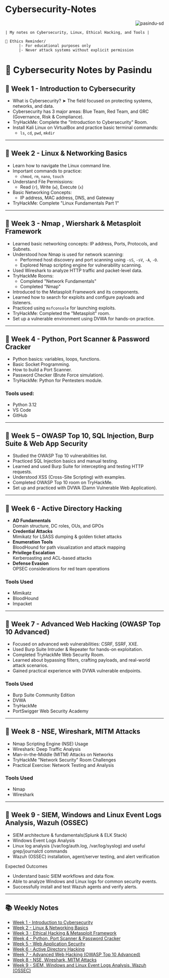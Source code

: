 # Cybersecurity-Notes 
<p align="right">
  <img src="https://img.shields.io/badge/License-CC%20BY%204.0-lightgrey.svg" alt="pasindu-sd" />
</p>

    | My notes on Cybersecurity, Linux, Ethical Hacking, and Tools |
    
    🔐 Ethics Reminder/
          |- For educational purposes only 
          |- Never attack systems without explicit permission

# 🔐 Cybersecurity Notes by Pasindu

## 📅 Week 1 - Introduction to Cybersecurity

- What is Cybersecurity? ➤ The field focused on protecting systems, networks, and data.
- Cybersecurity has 3 major areas: Blue Team, Red Team, and GRC (Governance, Risk & Compliance).
- TryHackMe: Complete the "Introduction to Cybersecurity" Room.
- Install Kali Linux on VirtualBox and practice basic terminal commands:
  - `ls`, `cd`, `pwd`, `mkdir`

---

## 📅 Week 2 - Linux & Networking Basics

- Learn how to navigate the Linux command line.
- Important commands to practice:
  - `chmod`, `rm`, `nano`, `touch`
- Understand File Permissions:
  - Read (`r`), Write (`w`), Execute (`x`)
- Basic Networking Concepts:
  - IP address, MAC address, DNS, and Gateway
- TryHackMe: Complete "Linux Fundamentals Part 1"

---

## 📅 Week 3 - Nmap , Wiershark & Metasploit Framework

- Learned basic networking concepts: IP address, Ports, Protocols, and Subnets.
- Understood how Nmap is used for network scanning:
  - Performed host discovery and port scanning using `-sS`, `-sV`, `-A`, `-O`.
  - Explored Nmap scripting engine for vulnerability scanning.
- Used Wireshark to analyze HTTP traffic and packet-level data.
- TryHackMe Rooms:
  - Completed "Network Fundamentals"
  - Completed "Nmap"
- Introduced to the Metasploit Framework and its components.
- Learned how to search for exploits and configure payloads and listeners.
- Practiced using `msfconsole` for launching exploits.
- TryHackMe: Completed the "Metasploit" room.
- Set up a vulnerable environment using DVWA for hands-on practice.

---

## 📅 Week 4 - Python, Port Scanner & Password Cracker

- Python basics: variables, loops, functions.
- Basic Socket Programming.
- How to build a Port Scanner.
- Password Checker (Brute Force simulation).
- TryHackMe: Python for Pentesters module.

### Tools used:
- Python 3.12
- VS Code
- GitHub

---

## 📅 Week 5 – OWASP Top 10, SQL Injection, Burp Suite & Web App Security

- Studied the OWASP Top 10 vulnerabilities list.
- Practiced SQL Injection basics and manual testing.
- Learned and used Burp Suite for intercepting and testing HTTP requests.
- Understood XSS (Cross-Site Scripting) with examples.
- Completed OWASP Top 10 room on TryHackMe.
- Set up and practiced with DVWA (Damn Vulnerable Web Application).

---

## 📅 Week 6 -   Active Directory Hacking
- **AD Fundamentals**  
  Domain structure, DC roles, OUs, and GPOs
- **Credential Attacks**  
  Mimikatz for LSASS dumping & golden ticket attacks
- **Enumeration Tools**  
  BloodHound for path visualization and attack mapping
- **Privilege Escalation**  
  Kerberoasting and ACL-based attacks
- **Defense Evasion**  
  OPSEC considerations for red team operations

### Tools Used
- Mimikatz
- BloodHound
- Impacket

---

## 📅 Week 7 - Advanced Web Hacking (OWASP Top 10 Advanced)
- Focused on advanced web vulnerabilities: CSRF, SSRF, XXE.
- Used Burp Suite Intruder & Repeater for hands-on exploitation.
- Completed TryHackMe Web Security Room.
- Learned about bypassing filters, crafting payloads, and real-world attack scenarios.
- Gained practical experience with DVWA vulnerable endpoints.

### Tools Used
- Burp Suite Community Edition
- DVWA
- TryHackMe
- PortSwigger Web Security Academy

---

## 📅 Week 8 - NSE, Wireshark, MITM Attacks
- Nmap Scripting Engine (NSE) Usage
- Wireshark: Deep Traffic Analysis
- Man-in-the-Middle (MITM) Attacks on Networks
- TryHackMe "Network Security" Room Challenges
- Practical Exercise: Network Testing and Analysis

### Tools Used
- Nmap
- Wireshark

---

## 📅 Week 9 - SIEM, Windows and Linux Event Logs Analysis, Wazuh (OSSEC)
- SIEM architecture & fundamentals(Splunk & ELK Stack)
- Windows Event Logs Analysis
- Linux log analysis (/var/log/auth.log, /var/log/syslog) and useful grep/journalctl commands
- Wazuh (OSSEC) installation, agent/server testing, and alert verification

Expected Outcomes
 - Understand basic SIEM workflows and data flow.
 - Able to analyze Windows and Linux logs for common security events.
 - Successfully install and test Wazuh agents and verify alerts.

---

## 📚 Weekly Notes
- [Week 1 - Introduction to Cybersecurity](week-01.md)
- [Week 2 - Linux & Networking Basics](week-02.md)
- [Week 3 - Ethical Hacking & Metasploit Framework](week-03.md)
- [Week 4 - Python, Port Scanner & Password Cracker](week-04.md)
- [Week 5 - Web Application Security](week-05.md)
- [Week 6 - Active Directory Hacking](week-06.md)
- [Week 7 - Advanced Web Hacking (OWASP Top 10 Advanced)](week-07.md)
- [Week 8 - NSE, Wireshark, MITM Attacks](week-08.md)
- [Week 9 - SIEM, Windows and Linux Event Logs Analysis, Wazuh (OSSEC)](week-09.md)

